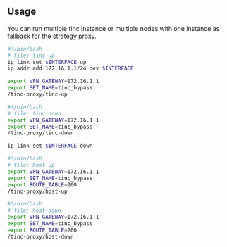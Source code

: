 ## Usage

You can run multiple tinc instance or multiple nodes with one instance as fallback for the strategy proxy.

```bash
#!/bin/bash
# file: tinc-up
ip link set $INTERFACE up
ip addr add 172.16.1.1/24 dev $INTERFACE

export VPN_GATEWAY=172.16.1.1
export SET_NAME=tinc_bypass
/tinc-proxy/tinc-up
```

```bash
#!/bin/bash
# file: tinc-down
export VPN_GATEWAY=172.16.1.1
export SET_NAME=tinc_bypass
/tinc-proxy/tinc-down

ip link set $INTERFACE down
```

```bash
#!/bin/bash
# file: host-up
export VPN_GATEWAY=172.16.1.1
export SET_NAME=tinc_bypass
export ROUTE_TABLE=200
/tinc-proxy/host-up
```

```bash
#!/bin/bash
# file: host-down
export VPN_GATEWAY=172.16.1.1
export SET_NAME=tinc_bypass
export ROUTE_TABLE=200
/tinc-proxy/host-down
```
